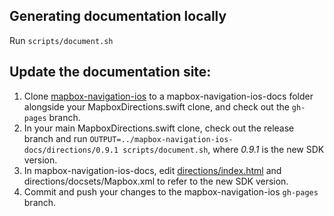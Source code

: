 ## Generating documentation locally

Run `scripts/document.sh`

## Update the documentation site:
1. Clone [mapbox-navigation-ios](https://github.com/mapbox/mapbox-navigation-ios) to a mapbox-navigation-ios-docs folder alongside your MapboxDirections.swift clone, and check out the `gh-pages` branch.
1. In your main MapboxDirections.swift clone, check out the release branch and run `OUTPUT=../mapbox-navigation-ios-docs/directions/0.9.1 scripts/document.sh`, where _0.9.1_ is the new SDK version.
1. In mapbox-navigation-ios-docs, edit [directions/index.html](https://github.com/mapbox/mapbox-navigation-ios/blob/gh-pages/directions/index.html) and directions/docsets/Mapbox.xml to refer to the new SDK version.
1. Commit and push your changes to the mapbox-navigation-ios `gh-pages` branch.